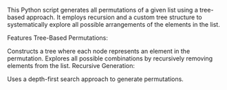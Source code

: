 This Python script generates all permutations of a given list using a tree-based approach. It employs recursion and a custom tree structure to systematically explore all possible arrangements of the elements in the list.

Features
Tree-Based Permutations:

Constructs a tree where each node represents an element in the permutation.
Explores all possible combinations by recursively removing elements from the list.
Recursive Generation:

Uses a depth-first search approach to generate permutations.
